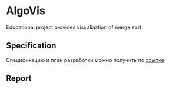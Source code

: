 # AlgoVis
Educational project provides visualiaztion of merge sort.

## Specification
Спецификацию и план разработки можно получить по [ссылке](https://github.com/Awethon/AlgoVis/blob/master/Spetsifikatsia.docx)

## Report
